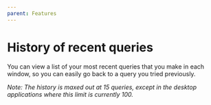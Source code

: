```yaml
---
parent: Features
---
```


# History of recent queries

You can view a list of your most recent queries that you make in each window, so you can easily go
back to a query you tried previously.

_Note: The history is maxed out at 15 queries, except in the desktop applications where this limit is currently 100._
